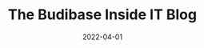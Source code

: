 ---
date: 2022-04-01
title: The Budibase Inside IT Blog
description: Budibase's Inside IT Blog – attracting thousands of monthly IT professionals – covers everything you need to know to accelerate and improve your IT team.
cover: "/budibase-ui-gradient.png"
draft: false
---